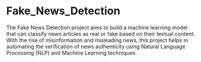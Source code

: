 # Fake_News_Detection


The Fake News Detection project aims to build a machine learning model that can classify news articles as real or fake based on their textual content. With the rise of misinformation and misleading news, this project helps in automating the verification of news authenticity using Natural Language Processing (NLP) and Machine Learning techniques.
